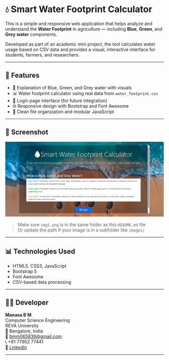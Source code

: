 # 💧 Smart Water Footprint Calculator

This is a simple and responsive web application that helps analyze and understand the **Water Footprint** in agriculture — including **Blue**, **Green**, and **Grey water** components.

Developed as part of an academic mini project, the tool calculates water usage based on CSV data and provides a visual, interactive interface for students, farmers, and researchers.

---

## 🌟 Features

- 📘 Explanation of Blue, Green, and Grey water with visuals
- 📊 Water footprint calculator using real data from `water_footprint.csv`
- 🔐 Login page interface (for future integration)
- 🌐 Responsive design with Bootstrap and Font Awesome
- 📁 Clean file organization and modular JavaScript

---

## 📸 Screenshot

![Homepage](output.png)

> Make sure `img1.png` is in the same folder as this `README.md` file  
> Or update the path if your image is in a subfolder like `images/`

---

## 📊 Technologies Used

- HTML5, CSS3, JavaScript  
- Bootstrap 5  
- Font Awesome  
- CSV-based data processing  

---

## 👩‍💻 Developer

**Manasa B M**  
Computer Science Engineering  
REVA University  
📍 Bangalore, India  
📧 bmm065839@gmail.com  
📞 +91 77952 77441  
🔗 [LinkedIn](https://www.linkedin.com/in/manasa-bm-a09524300)

---
